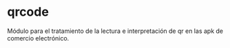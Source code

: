 # qrcode

Módulo para el tratamiento de la lectura e interpretación de qr en las apk de comercio electrónico.
